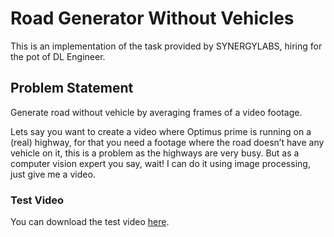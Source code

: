 # Road Generator Without Vehicles
This is an implementation of the task provided by SYNERGYLABS, hiring for the pot of DL Engineer.

## Problem Statement
Generate road without vehicle by averaging frames of a video footage.

Lets say you want to create a video where Optimus prime is running on a (real) highway, for
that you need a footage where the road doesn’t have any vehicle on it, this is a problem as
the highways are very busy. But as a computer vision expert you say, wait! I can do it using
image processing, just give me a video.

### Test Video
You can download the test video [here](https://drive.google.com/file/d/1il2yWyr7-t9XfG1nDVL7QlfmnmNDf_9I/view).
